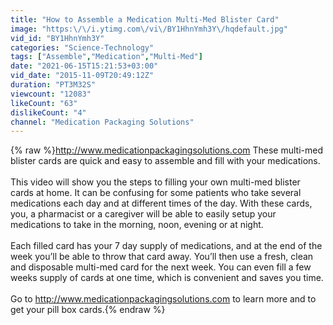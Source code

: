 ```yaml
---
title: "How to Assemble a Medication Multi-Med Blister Card"
image: "https:\/\/i.ytimg.com\/vi\/BY1HhnYmh3Y\/hqdefault.jpg"
vid_id: "BY1HhnYmh3Y"
categories: "Science-Technology"
tags: ["Assemble","Medication","Multi-Med"]
date: "2021-06-15T15:21:53+03:00"
vid_date: "2015-11-09T20:49:12Z"
duration: "PT3M32S"
viewcount: "12083"
likeCount: "63"
dislikeCount: "4"
channel: "Medication Packaging Solutions"
---
```

{% raw %}<a rel="nofollow" target="blank" href="http://www.medicationpackagingsolutions.com">http://www.medicationpackagingsolutions.com</a>  These multi-med blister cards are quick and easy to assemble and fill with your medications. <br /><br />This video will show you the steps to filling your own multi-med blister cards at home. It can be confusing for some patients who take several medications each day and at different times of the day.  With these cards, you, a pharmacist or a caregiver will be able to easily setup your medications to take in the morning, noon, evening or at night. <br /><br />Each filled card has your 7 day supply of medications, and at the end of the week you’ll be able to throw that card away.  You’ll then use a fresh, clean and disposable multi-med card for the next week.  You can even fill a few weeks supply of cards at one time, which is convenient and saves you time. <br /><br />Go to <a rel="nofollow" target="blank" href="http://www.medicationpackagingsolutions.com">http://www.medicationpackagingsolutions.com</a> to learn more and to get your pill box cards.{% endraw %}
